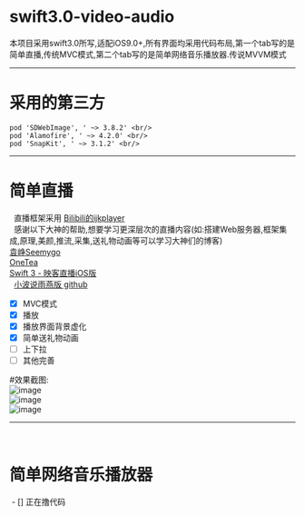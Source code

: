  # swift3.0-video-audio<br/>
 本项目采用swift3.0所写,适配iOS9.0+,所有界面均采用代码布局,第一个tab写的是简单直播,传统MVC模式,第二个tab写的是简单网络音乐播放器.传说MVVM模式     <br/>
 ___
 # 采用的第三方 <br/>
    pod 'SDWebImage', ' ~> 3.8.2' <br/>
    pod 'Alamofire', ' ~> 4.2.0' <br/>
    pod 'SnapKit', ' ~> 3.1.2' <br/>
 ___
 # 简单直播 <br/>
   直播框架采用 [ Bilibili的ijkplayer ]( https://github.com/Bilibili/ijkplayer)  <br/>
   感谢以下大神的帮助,想要学习更深层次的直播内容(如:搭建Web服务器,框架集成,原理,美颜,推流,采集,送礼物动画等可以学习大神们的博客)    <br/>
   [ 袁峥Seemygo ]( http://www.jianshu.com/u/b09c3959ab3b)   <br/>
   [ OneTea ]( http://www.jianshu.com/u/fd4f9c1d72e2)    <br/>
   [ Swift 3 - 映客直播iOS版 ]( http://www.swiftv.cn/course/itdrunk0)    <br/>
   [ 小波说雨燕版 github]( https://github.com/yagamis)    <br/>
   
 - [x] MVC模式<br/>
 - [x] 播放<br/>
 - [x] 播放界面背景虚化<br/>
 - [x] 简单送礼物动画<br/>
 - [ ] 上下拉<br/>
 - [ ] 其他完善 <br/>
 
 #效果截图:<br/>
 ![image](https://github.com/pheromone/swift3.0-video-audio/blob/master/video1.png) <br/>
 ![image](https://github.com/pheromone/swift3.0-video-audio/blob/master/video2.png) <br/>
 ![image](https://github.com/pheromone/swift3.0-video-audio/blob/master/video3.png) <br/>
 ___
 <br/>
 
  # 简单网络音乐播放器 <br/>
  - [] 正在撸代码 <br/>
